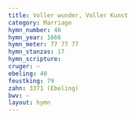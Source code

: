 ```yaml
---
title: Voller wunder, Voller Kunst
category: Marriage
hymn_number: 46
hymn_year: 1666
hymn_meter: 77 77 77
hymn_stanzas: 17
hymn_scripture: 
cruger: —
ebeling: 40
feustking: 79
zahn: 3371 (Ebeling)
bwv: —
layout: hymn
---
```

<br>

